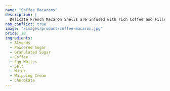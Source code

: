 ```yaml
---
name: "Coffee Macarons"
description: |
  Delicate French Macaron Shells are infused with rich Coffee and Filled with Creamy Chocolate filling.
non_conflict: true
image: "/images/product/coffee-macaron.jpg"
price: 20
ingredients:
  - Almonds
  - Powdered Sugar
  - Granulated Sugar
  - Coffee
  - Egg Whites
  - Salt
  - Water
  - Whipping Cream
  - Chocolate
---
```

